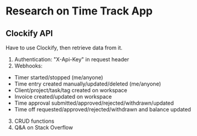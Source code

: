 # Research on Time Track App
## Clockify API
Have to use Clockify, then retrieve data from it.
1. Authentication: "X-Api-Key" in request header
2. Webhooks:  
  - Timer started/stopped (me/anyone)
  - Time entry created manually/updated/deleted (me/anyone)
  - Client/project/task/tag created on workspace
  - Invoice created/updated on workspace
  - Time approval submitted/approved/rejected/withdrawn/updated
  - Time off requested/approved/rejected/withdrawn and balance updated
3. CRUD functions
4. Q&A on Stack Overflow
